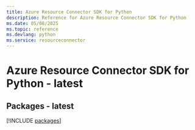 ```yaml
---
title: Azure Resource Connector SDK for Python
description: Reference for Azure Resource Connector SDK for Python
ms.date: 05/08/2025
ms.topic: reference
ms.devlang: python
ms.service: resourceconnector
---
```

# Azure Resource Connector SDK for Python - latest
## Packages - latest
[!INCLUDE [packages](resource-connector-index.md)]